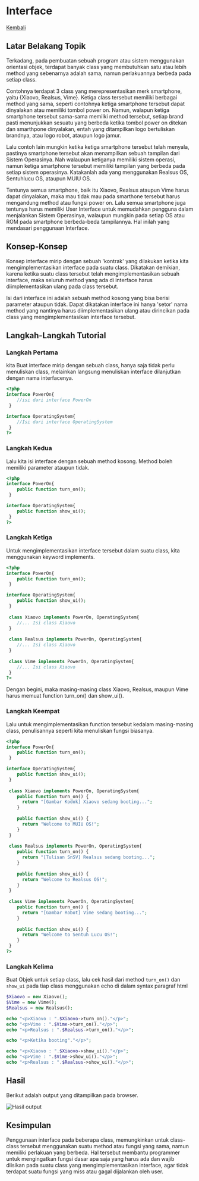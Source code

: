 # Interface

[Kembali](readme.md)

## Latar Belakang Topik

Terkadang, pada pembuatan sebuah program atau sistem menggunakan orientasi objek, terdapat banyak class yang membutuhkan satu atau lebih method yang sebenarnya adalah sama, namun perlakuannya berbeda pada setiap class.

Contohnya terdapat 3 class yang merepresentasikan merk smartphone, yaitu {Xiaovo, Realsus, Vime}. Ketiga class tersebut memiliki berbagai method yang sama, seperti contohnya ketiga smartphone tersebut dapat dinyalakan atau memiliki tombol power on. Namun, walapun ketiga smartphone tersebut sama-sama memilki method tersebut, setiap brand pasti menunjukkan sesuatu yang berbeda ketika tombol power on ditekan dan smarthpone dinyalakan, entah yang ditampilkan logo bertuliskan brandnya, atau logo robot, ataupun logo jamur.

Lalu contoh lain mungkin ketika ketiga smartphone tersebut telah menyala, pastinya smartphone tersebut akan menampilkan sebuah tampilan dari Sistem Operasinya. Nah walaupun ketiganya memiliki sistem operasi, namun ketiga smartphone tersebut memiliki tampilan yang berbeda pada setiap sistem operasinya. Katakanlah ada yang menggunakan Realsus OS, Sentuhlucu OS, ataupun MUIU OS.

Tentunya semua smartphone, baik itu Xiaovo, Realsus ataupun Vime harus dapat dinyalakan, maka mau tidak mau pada smarthone tersebut harus mengandung method atau fungsi power on. Lalu semua smartphone juga tentunya harus memiliki User Interface untuk memudahkan pengguna dalam menjalankan Sistem Operasinya, walaupun mungkin pada setiap OS atau ROM pada smartphone berbeda-beda tampilannya. Hal inilah yang mendasari penggunaan Interface.

## Konsep-Konsep

Konsep interface mirip dengan sebuah 'kontrak' yang dilakukan ketika kita mengimplementasikan interface pada suatu class. Dikatakan demikian, karena ketika suatu class tersebut telah mengimplementasikan sebuah interface, maka seluruh method yang ada di interface harus diimplementasikan ulang pada class tersebut.

Isi dari interface ini adalah sebuah method kosong yang bisa berisi parameter ataupun tidak. Dapat dikatakan interface ini hanya 'setor' nama method yang nantinya harus diimplementasikan ulang atau dirincikan pada class yang mengimplementasikan interface tersebut.

## Langkah-Langkah Tutorial

### Langkah Pertama
kita Buat interface mirip dengan sebuah class, hanya saja tidak perlu menuliskan class, melainkan langsung menuliskan interface dilanjutkan dengan nama interfacenya.
```php
<?php
interface PowerOn{
	//isi dari interface PowerOn
 }

interface OperatingSystem{
	//Isi dari interface OperatingSystem
 }
?>
```

### Langkah Kedua
Lalu kita isi interface dengan sebuah method kosong. Method boleh memiliki parameter ataupun tidak.
```php
<?php
interface PowerOn{
	public function turn_on();
 }

interface OperatingSystem{
	public function show_ui();
 }
?>
```

### Langkah Ketiga
Untuk mengimplementasikan interface tersebut dalam suatu class, kita menggunakan keyword implements.
```php
<?php
interface PowerOn{
	public function turn_on();
 }

interface OperatingSystem{
	public function show_ui();
 }
   
 class Xiaovo implements PowerOn, OperatingSystem{
	//... Isi class Xiaovo
 }
   
 class Realsus implements PowerOn, OperatingSystem{
	//... Isi class Xiaovo
 }
 
 class Vime implements PowerOn, OperatingSystem{
	//... Isi class Xiaovo
 }
?>
```
Dengan begini, maka masing-masing class Xiaovo, Realsus, maupun Vime harus memuat function turn_on() dan show_ui().

### Langkah Keempat
Lalu untuk mengimplementasikan function tersebut kedalam masing-masing class, penulisannya seperti kita menuliskan fungsi biasanya.
```php
<?php
interface PowerOn{
	public function turn_on();
 }

interface OperatingSystem{
	public function show_ui();
 }
   
 class Xiaovo implements PowerOn, OperatingSystem{
	public function turn_on() {
	  return "[Gambar Kodok] Xiaovo sedang booting...";
	}
 
	public function show_ui() {
	  return "Welcome to MUIU OS!";
	}
 }
   
 class Realsus implements PowerOn, OperatingSystem{
	public function turn_on() {
	  return "[Tulisan SnSV] Realsus sedang booting...";
	}
 
	public function show_ui() {
	  return "Welcome to Realsus OS!";
	}
 }
 
 class Vime implements PowerOn, OperatingSystem{
	public function turn_on() {
	  return "[Gambar Robot] Vime sedang booting...";
	}
	
	public function show_ui() {
	  return "Welcome to Sentuh Lucu OS!";
	}
 }
?>
```
### Langkah Kelima
Buat Objek untuk setiap class, lalu cek hasil dari method `turn_on()` dan `show_ui` pada tiap class menggunakan echo di dalam syntax paragraf html
```php
$Xiaovo = new Xiaovo();
$Vime = new Vime();
$Realsus = new Realsus();

echo "<p>Xiaovo : ".$Xiaovo->turn_on()."</p>";
echo "<p>Vime : ".$Vime->turn_on()."</p>";
echo "<p>Realsus : ".$Realsus->turn_on()."</p>";

echo "<p>Ketika booting"."</p>";

echo "<p>Xiaovo : ".$Xiaovo->show_ui()."</p>";
echo "<p>Vime : ".$Vime->show_ui()."</p>";
echo "<p>Realsus : ".$Realsus->show_ui()."</p>";
``` 
## Hasil

Berikut adalah output yang ditampilkan pada browser.

![Hasil output](https://cdn.discordapp.com/attachments/804405775988555776/844820831875235910/unknown.png)

## Kesimpulan
Penggunaan interface pada beberapa class, memungkinkan untuk class-class tersebut menggunakan suatu method atau fungsi yang sama, namun memiliki perlakuan yang berbeda. Hal tersebut membantu programmer untuk mengingatkan fungsi dasar apa saja yang harus ada dan wajib diisikan pada suatu class yang mengimplementasikan interface, agar tidak terdapat suatu fungsi yang miss atau gagal dijalankan oleh user.